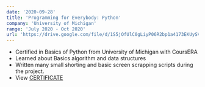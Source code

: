 ```yaml
---
date: '2020-09-28'
title: 'Programming for Everybody: Python'
company: 'University of Michigan'
range: 'July 2020 - Oct 2020'
url: 'https://drive.google.com/file/d/1S5jOfUlC0gLiyP06R2bp1a4173EKUySV/view?usp=sharing'
---
```


- Certified in Basics of Python from University of Michigan with CoursERA
- Learned about Basics algorithm and data structures
- Written many small shorting and basic screen scrapping scripts during the project.
- View [CERTIFICATE](https://drive.google.com/file/d/1S5jOfUlC0gLiyP06R2bp1a4173EKUySV/view?usp=sharing)
